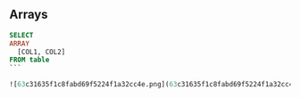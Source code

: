 ## Arrays


``````sql
SELECT 
ARRAY 
  [COL1, COL2]
FROM table
```

![63c31635f1c8fabd69f5224f1a32cc4e.png](63c31635f1c8fabd69f5224f1a32cc4e.png)